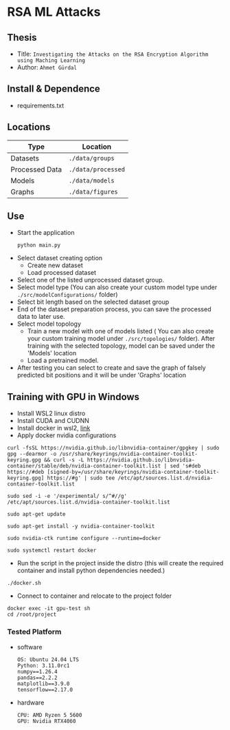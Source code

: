 RSA ML Attacks
===
## Thesis
- Title:  `Investigating the Attacks on the RSA Encryption Algorithm using Maching Learning`
- Author:  `Ahmet Gürdal`
<!-- - Paper: [https://arxiv.org/abs/xx]() -->

## Install & Dependence
- requirements.txt

## Locations
| Type | Location |
| ---  | ---      |
| Datasets | `./data/groups` |
| Processed Data | `./data/processed` |
| Models | `./data/models` |
| Graphs | `./data/figures` |

## Use
- Start the application 
  ```
  python main.py
  ```
- Select dataset creating option
  - Create new dataset
  - Load processed dataset
- Select one of the listed unprocessed dataset group.
- Select model type (You can also create your custom model type under `./src/modelConfigurations/` folder)
- Select bit length based on the selected dataset group
- End of the dataset preparation process, you can save the processed data to later use.
- Select model topology
  - Train a new model with one of models listed ( You can also create your custom training model under `./src/topologies/` folder). After training with the selected topology, model can be saved under the 'Models' location
  - Load a pretrained model.
- After testing you can select to create and save the graph of falsely predicted bit positions and it will be under 'Graphs' location

## Training with GPU in Windows
- Install WSL2 linux distro
- Install CUDA and CUDNN
- Install docker in wsl2, [link](https://docs.docker.com/engine/install/ubuntu/)
- Apply docker nvidia configurations
```
curl -fsSL https://nvidia.github.io/libnvidia-container/gpgkey | sudo gpg --dearmor -o /usr/share/keyrings/nvidia-container-toolkit-keyring.gpg && curl -s -L https://nvidia.github.io/libnvidia-container/stable/deb/nvidia-container-toolkit.list | sed 's#deb https://#deb [signed-by=/usr/share/keyrings/nvidia-container-toolkit-keyring.gpg] https://#g' | sudo tee /etc/apt/sources.list.d/nvidia-container-toolkit.list

sudo sed -i -e '/experimental/ s/^#//g' /etc/apt/sources.list.d/nvidia-container-toolkit.list

sudo apt-get update

sudo apt-get install -y nvidia-container-toolkit

sudo nvidia-ctk runtime configure --runtime=docker

sudo systemctl restart docker
```
- Run the script in the project inside the distro (this will create the required container and install python dependencies needed.)
```
./docker.sh
```
- Connect to container and relocate to the project folder
```
docker exec -it gpu-test sh
cd /root/project
```

<!-- ## Pretrained model
| Model | Download |
| ---     | ---   |
| Model-1 | [download]() |
| Model-2 | [download]() |
| Model-3 | [download]() |

## Code Details -->

### Tested Platform
- software
  ```
  OS: Ubuntu 24.04 LTS
  Python: 3.11.0rc1
  numpy==1.26.4
  pandas==2.2.2
  matplotlib==3.9.0
  tensorflow==2.17.0
  ```
- hardware
  ```
  CPU: AMD Ryzen 5 5600
  GPU: Nvidia RTX4060 
  ```
<!-- ### Hyper parameters
```
```
  
## License -->

